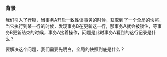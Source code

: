 ### 背景

我们引入了行锁，当事务A开启一致性读事务的时候，获取到了一个全局的快照，当它执行到某一行的时候，发现事务B在更新这一行，那事务A就会被锁住，等事务B更新结束的时候，事务A接着操作，问题是此时事务A看到的这行记录是什么？



要解决这个问题，我们需要先明白，全局的快照到底是什么？